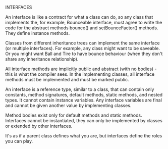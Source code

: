 INTERFACES

An interface is like a contract for what a class can do, so any class that implements the, for example, Bounceable interface, must agree to write the code for the abstract methods bounce() and setBounceFactor() methods. They define instance methods.

Classes from different inheritance trees can implement the same interface (or multiple interfaces). For example, any class might want to be saveable. Or you might want Ball and Tire to have bounce behaviour (when they don't share any inheritance relationship).

All interface methods are implicitly public and abstract (with no bodies) - this is what the compiler sees. In the implementing classes, all interface methods must be implemented and must be marked public.

An interface is a reference type, similar to a class, that can contain only constants, method signatures, default methods, static methods, and nested types. It cannot contain instance variables. Any interface variables are final and cannot be given another value by implementing classes.

Method bodies exist only for default methods and static methods. Interfaces cannot be instantiated, they can only be implemented by classes or extended by other interfaces.

It's as if a parent class defines what you are, but interfaces define the roles you can play.


